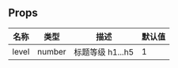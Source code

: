 ## Props

| 名称  | 类型   | 描述             | 默认值 |
| ----- | ------ | ---------------- | ------ |
| level | number | 标题等级 h1...h5 | 1      |
